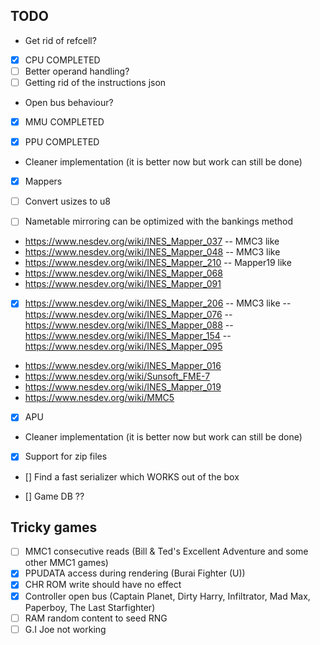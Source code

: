 ## TODO
- Get rid of refcell?

- [x] CPU COMPLETED
- [ ] Better operand handling?
- [ ] Getting rid of the instructions json
- Open bus behaviour?

- [x] MMU COMPLETED

- [x] PPU COMPLETED
- Cleaner implementation (it is better now but work can still be done)

- [x] Mappers
- [ ] Convert usizes to u8
- [ ] Nametable mirroring can be optimized with the bankings method


- https://www.nesdev.org/wiki/INES_Mapper_037 -- MMC3 like
- https://www.nesdev.org/wiki/INES_Mapper_048 -- MMC3 like
- https://www.nesdev.org/wiki/INES_Mapper_210 -- Mapper19 like
- https://www.nesdev.org/wiki/INES_Mapper_068
- https://www.nesdev.org/wiki/INES_Mapper_091
- [x] https://www.nesdev.org/wiki/INES_Mapper_206 -- MMC3 like 
  -- https://www.nesdev.org/wiki/INES_Mapper_076
  -- https://www.nesdev.org/wiki/INES_Mapper_088
  -- https://www.nesdev.org/wiki/INES_Mapper_154
  -- https://www.nesdev.org/wiki/INES_Mapper_095

- https://www.nesdev.org/wiki/INES_Mapper_016
- https://www.nesdev.org/wiki/Sunsoft_FME-7
- https://www.nesdev.org/wiki/INES_Mapper_019
- https://www.nesdev.org/wiki/MMC5

- [x] APU
- Cleaner implementation (it is better now but work can still be done)

- [x] Support for zip files

- [] Find a fast serializer which WORKS out of the box

- [] Game DB ??

## Tricky games
- [ ] MMC1 consecutive reads (Bill & Ted's Excellent Adventure and some other MMC1 games)
- [x] PPUDATA access during rendering (Burai Fighter (U))
- [x] CHR ROM write should have no effect
- [x] Controller open bus (Captain Planet, Dirty Harry, Infiltrator, Mad Max, Paperboy, The Last Starfighter)
- [ ] RAM random content to seed RNG
- [ ] G.I Joe not working